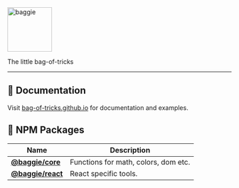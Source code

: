 <img alt="baggie" src="https://github.com/bag-of-tricks/baggie/raw/main/public/baggie-title.svg" height="100" />

The little bag-of-tricks

---

## 🧾 Documentation

Visit [bag-of-tricks.github.io](https://bag-of-tricks.github.io/) for documentation and examples.

## 🎁 NPM Packages

| Name                                                                    | Description                          |
| ----------------------------------------------------------------------- | ------------------------------------ |
| **[@baggie/core](https://www.npmjs.com/package/@baggie/core#readme)**   | Functions for math, colors, dom etc. |
| **[@baggie/react](https://www.npmjs.com/package/@baggie/react#readme)** | React specific tools.                |
